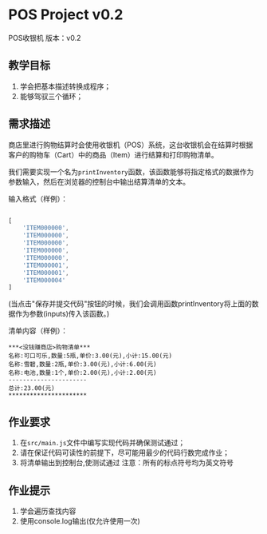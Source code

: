 # POS Project v0.2

POS收银机 版本：v0.2

## 教学目标

1. 学会把基本描述转换成程序；
2. 能够驾驭三个循环；

## 需求描述

商店里进行购物结算时会使用收银机（POS）系统，这台收银机会在结算时根据客户的购物车（Cart）中的商品（Item）进行结算和打印购物清单。

我们需要实现一个名为```printInventory```函数，该函数能够将指定格式的数据作为参数输入，然后在浏览器的控制台中输出结算清单的文本。

输入格式（样例）：

```javascript

[
    'ITEM000000',
    'ITEM000000',
    'ITEM000000',
    'ITEM000000',
    'ITEM000000',
    'ITEM000001',
    'ITEM000001',
    'ITEM000004'
]

```
(当点击"保存并提交代码"按钮的时候，我们会调用函数printInventory将上面的数据作为参数(inputs)传入该函数。)


清单内容（样例）：

```
***<没钱赚商店>购物清单***
名称:可口可乐,数量:5瓶,单价:3.00(元),小计:15.00(元)
名称:雪碧,数量:2瓶,单价:3.00(元),小计:6.00(元)
名称:电池,数量:1个,单价:2.00(元),小计:2.00(元)
----------------------
总计:23.00(元)
**********************
```

## 作业要求

1. 在```src/main.js```文件中编写实现代码并确保测试通过；
2. 请在保证代码可读性的前提下，尽可能用最少的代码行数完成作业；
3. 将清单输出到控制台,使测试通过
注意：所有的标点符号均为英文符号

## 作业提示


1. 学会遍历查找内容
2. 使用console.log输出(仅允许使用一次)